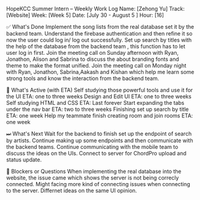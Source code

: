 HopeKCC Summer Intern – Weekly Work Log
Name: [Zehong Yu]
Track: [Website]
Week: [Week 5]
Date: [July 30 - August 5 ]
Hour: [16]

✅ What's Done
Implement the song lists from the real database set it by the backend team.
Understand the firebase authentication and then refine it so now the user could log in/ log out successfully.
Set up search by titles with the help of the database from the backend team , this function has to let user log in first.
Join the meeting call on Sunday afternoon with Ryan, Jonathon, Alison and Sabrina to discuss the about branding fonts and theme to make the format unified.
Join the meeting call on Monday night with Ryan, Jonathon, Sabrina,Aakash and Kishan which help me learn some strong tools and know the interaction from the backend team.

🔄 What's Active (with ETA)
Self studying those powerful tools and use it for the UI                 ETA: one to three weeks
Design and Edit UI                                                       ETA: one to three weeks
Self studying HTML and CSS                                               ETA: Last forever
Start expanding the tabs under the nav bar                               ETA: two to three weeks
Finishing set up search by title                                         ETA: one week
Help my teammate finish creating room and join rooms                     ETA: one week


⏭ What's Next
Wait for the backend to finish set up the endpoint of search by artists.
Continue making up some endpoints and then communicate with the backend teams.
Continue communicating with the mobile team to discuss the ideas on the UIs.
Connect to server for ChordPro upload and status update.

🛑 Blockers or Questions
When implementing the real database into the website, the issue came which shows the server is not being correcly connected.
Might facing more kind of connecting issues when connecting to the server.
Differnet ideas on the same UI opinion.
